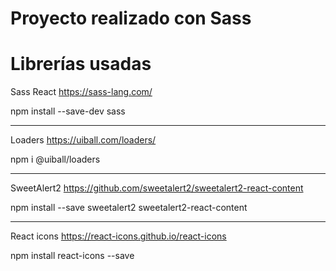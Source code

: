 # Proyecto realizado con Sass

# Librerías usadas

Sass React
https://sass-lang.com/

npm install --save-dev sass

---

Loaders
https://uiball.com/loaders/

npm i @uiball/loaders

---

SweetAlert2
https://github.com/sweetalert2/sweetalert2-react-content

npm install --save sweetalert2 sweetalert2-react-content

---

React icons
https://react-icons.github.io/react-icons

npm install react-icons --save
